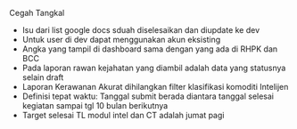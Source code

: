 Cegah Tangkal
- Isu dari list google docs sduah diselesaikan dan diupdate ke dev
- Untuk user di dev dapat menggunakan akun eksisting
- Angka yang tampil di dashboard sama dengan yang ada di RHPK dan BCC
- Pada laporan rawan kejahatan yang diambil adalah data yang statusnya selain draft
- Laporan Kerawanan Akurat dihilangkan filter klasifikasi komoditi
Intelijen
- Definisi tepat waktu: Tanggal submit berada diantara tanggal selesai kegiatan sampai tgl 10 bulan berikutnya
- Target selesai TL modul intel dan CT adalah jumat pagi